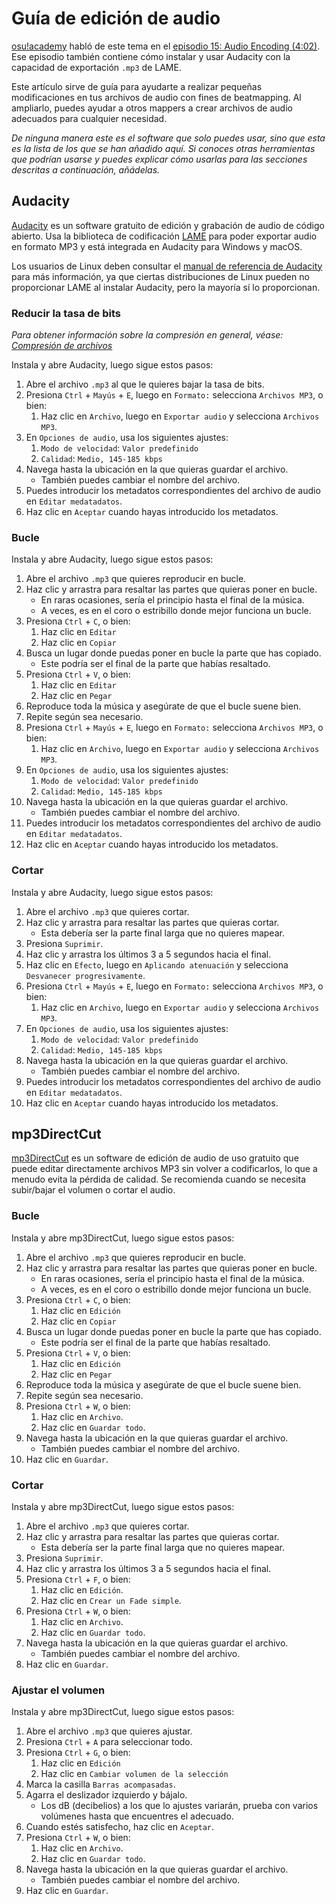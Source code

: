 # Guía de edición de audio

[osu!academy](/wiki/Community/Video_series/osu!academy) habló de este tema en el [episodio 15: Audio Encoding (4:02)](https://www.youtube.com/watch?v=muu3HkG38kk). Ese episodio también contiene cómo instalar y usar Audacity con la capacidad de exportación `.mp3` de LAME.

Este artículo sirve de guía para ayudarte a realizar pequeñas modificaciones en tus archivos de audio con fines de beatmapping. Al ampliarlo, puedes ayudar a otros mappers a crear archivos de audio adecuados para cualquier necesidad.

*De ninguna manera este es el software que solo puedes usar, sino que esta es la lista de los que se han añadido aquí. Si conoces otras herramientas que podrían usarse y puedes explicar cómo usarlas para las secciones descritas a continuación, añádelas.*

## Audacity

[Audacity](https://www.audacityteam.org/download) es un software gratuito de edición y grabación de audio de código abierto. Usa la biblioteca de codificación [LAME](https://lame.sourceforge.io) para poder exportar audio en formato MP3 y está integrada en Audacity para Windows y macOS.

Los usuarios de Linux deben consultar el [manual de referencia de Audacity](https://manual.audacityteam.org/man/installing_and_updating_audacity_on_linux.html#linlame) para más información, ya que ciertas distribuciones de Linux pueden no proporcionar LAME al instalar Audacity, pero la mayoría sí lo proporcionan.

### Reducir la tasa de bits

*Para obtener información sobre la compresión en general, véase: [Compresión de archivos](/wiki/Guides/Compressing_files)*

Instala y abre Audacity, luego sigue estos pasos:

1. Abre el archivo `.mp3` al que le quieres bajar la tasa de bits.
2. Presiona `Ctrl` + `Mayús` + `E`, luego en `Formato:` selecciona `Archivos MP3`, o bien:
   1. Haz clic en `Archivo`, luego en `Exportar audio` y selecciona `Archivos MP3`.
3. En `Opciones de audio`, usa los siguientes ajustes:
   1. `Modo de velocidad`: `Valor predefinido`
   2. `Calidad`: `Medio, 145-185 kbps`
4. Navega hasta la ubicación en la que quieras guardar el archivo.
   - También puedes cambiar el nombre del archivo.
5. Puedes introducir los metadatos correspondientes del archivo de audio en `Editar medatadatos`.
6. Haz clic en `Aceptar` cuando hayas introducido los metadatos.

### Bucle

Instala y abre Audacity, luego sigue estos pasos:

1. Abre el archivo `.mp3` que quieres reproducir en bucle.
2. Haz clic y arrastra para resaltar las partes que quieras poner en bucle.
   - En raras ocasiones, sería el principio hasta el final de la música.
   - A veces, es en el coro o estribillo donde mejor funciona un bucle.
3. Presiona `Ctrl` + `C`, o bien:
   1. Haz clic en `Editar`
   2. Haz clic en `Copiar`
4. Busca un lugar donde puedas poner en bucle la parte que has copiado.
   - Este podría ser el final de la parte que habías resaltado.
5. Presiona `Ctrl` + `V`, o bien:
   1. Haz clic en `Editar`
   2. Haz clic en `Pegar`
6. Reproduce toda la música y asegúrate de que el bucle suene bien.
7. Repite según sea necesario.
8. Presiona `Ctrl` + `Mayús` + `E`, luego en `Formato:` selecciona `Archivos MP3`, o bien:
   1. Haz clic en `Archivo`, luego en `Exportar audio` y selecciona `Archivos MP3`.
9. En `Opciones de audio`, usa los siguientes ajustes:
   1. `Modo de velocidad`: `Valor predefinido`
   2. `Calidad`: `Medio, 145-185 kbps`
10. Navega hasta la ubicación en la que quieras guardar el archivo.
    - También puedes cambiar el nombre del archivo.
11. Puedes introducir los metadatos correspondientes del archivo de audio en `Editar medatadatos`.
12. Haz clic en `Aceptar` cuando hayas introducido los metadatos.

### Cortar

Instala y abre Audacity, luego sigue estos pasos:

1. Abre el archivo `.mp3` que quieres cortar.
2. Haz clic y arrastra para resaltar las partes que quieras cortar.
   - Esta debería ser la parte final larga que no quieres mapear.
3. Presiona `Suprimir`.
4. Haz clic y arrastra los últimos 3 a 5 segundos hacia el final.
5. Haz clic en `Efecto`, luego en `Aplicando atenuación` y selecciona `Desvanecer progresivamente`.
6. Presiona `Ctrl` + `Mayús` + `E`, luego en `Formato:` selecciona `Archivos MP3`, o bien:
   1. Haz clic en `Archivo`, luego en `Exportar audio` y selecciona `Archivos MP3`.
7. En `Opciones de audio`, usa los siguientes ajustes:
   1. `Modo de velocidad`: `Valor predefinido`
   2. `Calidad`: `Medio, 145-185 kbps`
8. Navega hasta la ubicación en la que quieras guardar el archivo.
   - También puedes cambiar el nombre del archivo.
9. Puedes introducir los metadatos correspondientes del archivo de audio en `Editar medatadatos`.
10. Haz clic en `Aceptar` cuando hayas introducido los metadatos.

## mp3DirectCut

[mp3DirectCut](https://mpesch3.de) es un software de edición de audio de uso gratuito que puede editar directamente archivos MP3 sin volver a codificarlos, lo que a menudo evita la pérdida de calidad. Se recomienda cuando se necesita subir/bajar el volumen o cortar el audio.

### Bucle

Instala y abre mp3DirectCut, luego sigue estos pasos:

1. Abre el archivo `.mp3` que quieres reproducir en bucle.
2. Haz clic y arrastra para resaltar las partes que quieras poner en bucle.
   - En raras ocasiones, sería el principio hasta el final de la música.
   - A veces, es en el coro o estribillo donde mejor funciona un bucle.
3. Presiona `Ctrl` + `C`, o bien:
   1. Haz clic en `Edición`
   2. Haz clic en `Copiar`
4. Busca un lugar donde puedas poner en bucle la parte que has copiado.
   - Este podría ser el final de la parte que habías resaltado.
5. Presiona `Ctrl` + `V`, o bien:
   1. Haz clic en `Edición`
   2. Haz clic en `Pegar`
6. Reproduce toda la música y asegúrate de que el bucle suene bien.
7. Repite según sea necesario.
8. Presiona `Ctrl` + `W`, o bien:
   1. Haz clic en `Archivo`.
   2. Haz clic en `Guardar todo`.
9. Navega hasta la ubicación en la que quieras guardar el archivo.
   - También puedes cambiar el nombre del archivo.
10. Haz clic en `Guardar`.

### Cortar

Instala y abre mp3DirectCut, luego sigue estos pasos:

1. Abre el archivo `.mp3` que quieres cortar.
2. Haz clic y arrastra para resaltar las partes que quieras cortar.
   - Esta debería ser la parte final larga que no quieres mapear.
3. Presiona `Suprimir`.
4. Haz clic y arrastra los últimos 3 a 5 segundos hacia el final.
5. Presiona `Ctrl` + `F`, o bien:
   1. Haz clic en `Edición`.
   2. Haz clic en `Crear un Fade simple`.
6. Presiona `Ctrl` + `W`, o bien:
   1. Haz clic en `Archivo`.
   2. Haz clic en `Guardar todo`.
7. Navega hasta la ubicación en la que quieras guardar el archivo.
   - También puedes cambiar el nombre del archivo.
8. Haz clic en `Guardar`.

### Ajustar el volumen

Instala y abre mp3DirectCut, luego sigue estos pasos:

1. Abre el archivo `.mp3` que quieres ajustar.
2. Presiona `Ctrl` + `A` para seleccionar todo.
3. Presiona `Ctrl` + `G`, o bien:
   1. Haz clic en `Edición`
   2. Haz clic en `Cambiar volumen de la selección`
4. Marca la casilla `Barras acompasadas`.
5. Agarra el deslizador izquierdo y bájalo.
   - Los dB (decibelios) a los que lo ajustes variarán, prueba con varios volúmenes hasta que encuentres el adecuado.
6. Cuando estés satisfecho, haz clic en `Aceptar`.
7. Presiona `Ctrl` + `W`, o bien:
   1. Haz clic en `Archivo`.
   2. Haz clic en `Guardar todo`.
8. Navega hasta la ubicación en la que quieras guardar el archivo.
   - También puedes cambiar el nombre del archivo.
9. Haz clic en `Guardar`.
